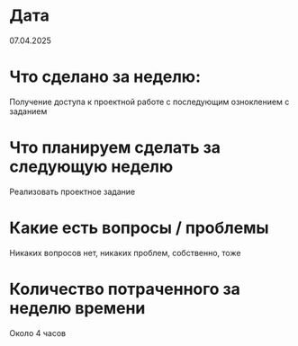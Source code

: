# Дата
07.04.2025

# Что сделано за неделю:

Получение доступа к проектной работе с последующим озноклением с заданием

# Что планируем сделать за следующую неделю

Реализовать проектное задание

# Какие есть вопросы / проблемы

Никаких вопросов нет, никаких проблем, собственно, тоже

# Количество потраченного за неделю времени

Около 4 часов